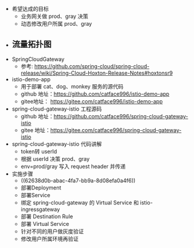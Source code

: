 - 希望达成的目标
	- 业务网关做 prod、gray 决策
	- 动态修改用户所属 prod、gray
- 流量拓扑图
	-
- SpringCloudGateway
	- 参考: https://github.com/spring-cloud/spring-cloud-release/wiki/Spring-Cloud-Hoxton-Release-Notes#hoxtonsr9
- istio-demo-app
	- 用于部署 cat、dog、monkey 服务的源代码
	- github 地址：https://github.com/catface996/istio-demo-app
	- gitee地址： https://gitee.com/catface996/istio-demo-app
- spring-cloud-gateway-istio 工程源码
	- github 地址：https://github.com/catface996/spring-cloud-gateway-istio
	- gitee 地址：https://gitee.com/catface996/spring-cloud-gateway-istio
- spring-cloud-gateway-istio 代码讲解
	- token转 userId
	- 根据 userId 决策 prod、gray
	- env=prod/gray 写入 request header 并传递
- 实施步骤
	- ((62638d0b-abac-4fa7-bb9a-8d08efa0a4f6))
	- 部署Deployment
	- 部署Service
	- 绑定 spring-cloud-gateway 的 Virtual Service 和 istio-ingressgateway
	- 部署 Destination Rule
	- 部署 Virtual Service
	- 针对不同的用户做灰度验证
	- 修改用户所属环境再验证
